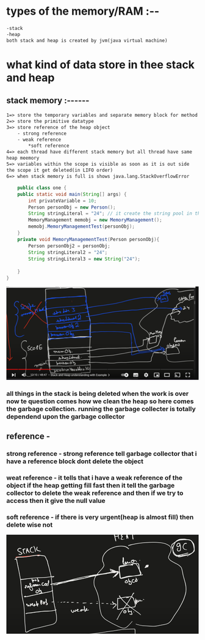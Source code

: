 # types of the memory/RAM :--
    -stack 
    -heap
    both stack and heap is created by jvm(java virtual machine)

# what kind of data store in thee stack and heap

## stack memory :------

    1=> store the temporary variables and separate memory block for method
    2=> store the primitive datatype
    3=> store reference of the heap object
        - strong reference
        - weak reference 
            *soft reference
    4=> each thread have different stack memory but all thread have same heap meemory
    5=> variables within the scope is visible as soon as it is out side the scope it get deleted(in LIFO order)
    6=> when stack memory is full is shows java.lang.StackOverflowError
    
```java
    public class one {
    public static void main(String[] args) {
        int privateVariable = 10;
        Person personObj = new Person();
        String stringLiteral = "24"; // it create the string pool in the heap
        MemoryManagement memobj = new MemoryManagement();
        memobj.MemoryManagementTest(personObj);
    }
    private void MemoryManagementTest(Person personObj){
        Person personObj2 = personObj;
        String stringLiteral2 = "24";
        String stringLiteral3 = new String("24");

    }
}
```
![image](image5.png)

### all things in the stack is being deleted when the work is over now te question comes how we clean the heap so here comes the garbage collection. running the garbage collecter is totally dependend upon the garbage collector


## reference -

### strong reference - strong reference tell garbage collector that i have a reference block dont delete the object
### weat reference - it tells that i have a weak reference of the object if the heap getting fill fast then it tell the garbage collector to delete the weak reference and then if we try to access then it give the null value
### soft reference - if there is very urgent(heap is almost fill) then delete wise not 
![image](image6.png)


